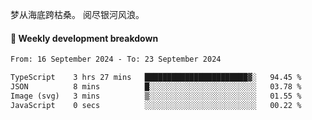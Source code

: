 梦从海底跨枯桑。
阅尽银河风浪。


#### 📝 Weekly development breakdown

<!--START_SECTION:waka-->

```txt
From: 16 September 2024 - To: 23 September 2024

TypeScript    3 hrs 27 mins   ███████████████████████▓░   94.45 %
JSON          8 mins          █░░░░░░░░░░░░░░░░░░░░░░░░   03.78 %
Image (svg)   3 mins          ▒░░░░░░░░░░░░░░░░░░░░░░░░   01.55 %
JavaScript    0 secs          ░░░░░░░░░░░░░░░░░░░░░░░░░   00.22 %
```

<!--END_SECTION:waka-->



